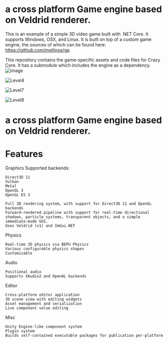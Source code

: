 # a cross platform Game engine based on Veldrid renderer.
This is an example of a simple 3D video game built with .NET Core. It supports Windows, OSX, and Linux. It is built on top of a custom game engine, the sources of which can be found here: https://github.com/mellinoe/ge.

This repository contains the game-specific assets and code files for Crazy Core. It has a submodule which includes the engine as a dependency.
![image](https://github.com/PrestigeDevop/DenvoEngine/assets/85388342/37e461b0-b308-41b5-a537-6933287f5dbc)

![Level4](https://i.imgur.com/IgyuUyRh.jpg)

![Level7](https://i.imgur.com/b5ic6x5h.jpg)

![Level8](https://i.imgur.com/ZHo1RLAh.jpg)

# a cross platform Game engine based on Veldrid renderer.

# Features
Graphics
Supported backends:

    Direct3D 11
    Vulkan
    Metal
    OpenGL 3
    OpenGL ES 3

    Full 3D rendering system, with support for Direct3D 11 and OpenGL backends
    Forward-rendered pipeline with support for real-time directional shadows, particle systems, transparent objects, and a simple immediate-mode GUI.
    Uses Veldrid (v1) and ImGui.NET

Physics

    Real-time 3D physics via BEPU Physics
    Various configurable physics shapes
    Customizable

Audio

    Positional audio
    Supports XAudio2 and OpenAL backends

Editor

    Cross-platform editor application
    3D scene view with editing widgets
    Asset management and serialization
    Live component value editing

Misc

    Unity Engine-like component system
    Plugin system
    Builds self-contained executable packages for publication per-platform
